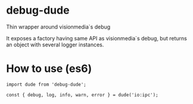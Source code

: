 # debug-dude
Thin wrapper around visionmedia`s debug

It exposes a factory having same API as visionmedia`s debug, but returns an object with several logger instances.

# How to use (es6)
```
import dude from 'debug-dude';

const { debug, log, info, warn, error } = dude('io:ipc');
```
